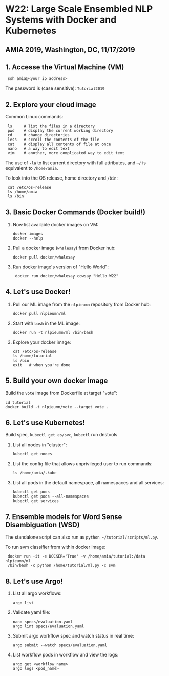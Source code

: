 # W22: Large Scale Ensembled NLP Systems with Docker and Kubernetes
## AMIA 2019, Washington, DC, 11/17/2019


## 1. Accesse the Virtual Machine (VM)
     ssh amia@<your_ip_address>

The password is (case sensitive): `Tutorial2019`

## 2. Explore your cloud image

Common Linux commands: 

     ls     # list the files in a directory
     pwd    # display the current working directory
     cd     # change directories
     less   # scroll the contents of the file
     cat    # display all contents of file at once
     nano   # a way to edit text
     vim    # another, more complicated way to edit text

The use of `-la` to list current directory with full attributes, and `~/` is equivalent to `/home/amia`. 

To look into the OS release, home directory and `/bin`: 

     cat /etc/os-release
     ls /home/amia
     ls /bin



## 3. Basic Docker Commands (Docker build!)
 1. Now list available docker images on VM: 

        docker images  
        docker --help

 1. Pull a docker image (`whalesay`) from Docker hub:

        docker pull docker/whalesay 

1. Run docker image's version of "Hello World": 

        docker run docker/whalesay cowsay "Hello W22" 
     
## 4. Let's use Docker!
 1. Pull our ML image from the `nlpieumn` repository from Docker hub:

        docker pull nlpieumn/ml 

 2. Start with `bash` in the ML image:

        docker run -t nlpieumn/ml /bin/bash 
     
 3. Explore your docker image:

        cat /etc/os-release
        ls /home/tutorial
        ls /bin 
        exit   # when you're done
     
## 5. Build your own docker image
  
Build the `vote` image from Dockerfile at target "vote":

    cd tutorial
    docker build -t nlpieumn/vote --target vote . 
     
## 6. Let's use Kubernetes! 

Build spec, `kubectl get es/svc`, `kubectl` run dnstools

 1. List all nodes in "cluster":
     
        kubectl get nodes 

 2. List the config file that allows unprivileged user to run commands:

        ls /home/amia/.kube 

 3. List all pods in the default namespace, all namespaces and all services:

        kubectl get pods 
        kubectl get pods --all-namespaces
        kubectl get services
     
## 7. Ensemble models for Word Sense Disambiguation (WSD) 

The standalone script can also run as `python ~/tutorial/scripts/ml.py`. 

To run svm classifier from within docker image:

     docker run -it -e DOCKER='True' -v /home/amia/tutorial:/data nlpieumn/ml 
     /bin/bash -c python /home/tutorial/ml.py -c svm 
     
## 8. Let's use Argo!

 1. List all argo workflows:

        argo list

 2. Validate yaml file:

        nano specs/evaluation.yaml 
        argo lint specs/evaluation.yaml 

 3. Submit argo workflow spec and watch status in real time:

        argo submit --watch specs/evaluation.yaml 

 4. List workflow pods in workflow and view the logs:

        argo get <workflow_name> 
        argo logs <pod_name> 
